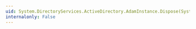 ```yaml
---
uid: System.DirectoryServices.ActiveDirectory.AdamInstance.Dispose(System.Boolean)
internalonly: False
---
```

